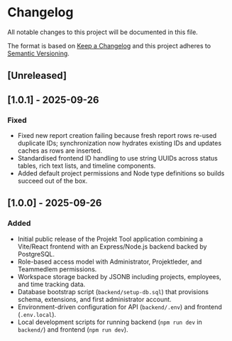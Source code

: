 # Changelog

All notable changes to this project will be documented in this file.

The format is based on [Keep a Changelog](https://keepachangelog.com/en/1.1.0/) and this project adheres to [Semantic Versioning](https://semver.org/).

## [Unreleased]

## [1.0.1] - 2025-09-26
### Fixed
- Fixed new report creation failing because fresh report rows re-used duplicate IDs; synchronization now hydrates existing IDs and updates caches as rows are inserted.
- Standardised frontend ID handling to use string UUIDs across status tables, rich text lists, and timeline components.
- Added default project permissions and Node type definitions so builds succeed out of the box.

## [1.0.0] - 2025-09-26
### Added
- Initial public release of the Projekt Tool application combining a Vite/React frontend with an Express/Node.js backend backed by PostgreSQL.
- Role-based access model with Administrator, Projektleder, and Teammedlem permissions.
- Workspace storage backed by JSONB including projects, employees, and time tracking data.
- Database bootstrap script (`backend/setup-db.sql`) that provisions schema, extensions, and first administrator account.
- Environment-driven configuration for API (`backend/.env`) and frontend (`.env.local`).
- Local development scripts for running backend (`npm run dev` in `backend/`) and frontend (`npm run dev`).

